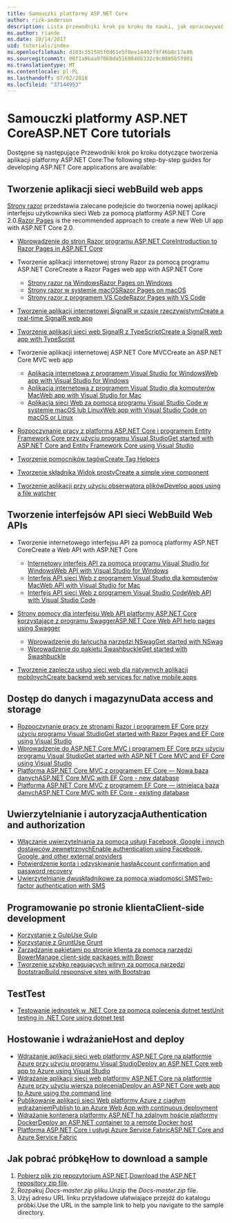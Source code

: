 ```yaml
---
title: Samouczki platformy ASP.NET Core
author: rick-anderson
description: Lista przewodniki krok po kroku do nauki, jak opracowywać aplikacje platformy ASP.NET Core.
ms.author: riande
ms.date: 10/14/2017
uid: tutorials/index
ms.openlocfilehash: d103c351595f0d61e5f0ee14492f9f46b8c17e86
ms.sourcegitcommit: 08f1a9baa97060da5168840b332c9c0805b5f901
ms.translationtype: MT
ms.contentlocale: pl-PL
ms.lasthandoff: 07/02/2018
ms.locfileid: "37144953"
---
```

# <a name="aspnet-core-tutorials"></a><span data-ttu-id="073e4-103">Samouczki platformy ASP.NET Core</span><span class="sxs-lookup"><span data-stu-id="073e4-103">ASP.NET Core tutorials</span></span>

<span data-ttu-id="073e4-104">Dostępne są następujące Przewodniki krok po kroku dotyczące tworzenia aplikacji platformy ASP.NET Core:</span><span class="sxs-lookup"><span data-stu-id="073e4-104">The following step-by-step guides for developing ASP.NET Core applications are available:</span></span>

## <a name="build-web-apps"></a><span data-ttu-id="073e4-105">Tworzenie aplikacji sieci web</span><span class="sxs-lookup"><span data-stu-id="073e4-105">Build web apps</span></span>

<span data-ttu-id="073e4-106">[Strony razor](xref:razor-pages/index) przedstawia zalecane podejście do tworzenia nowej aplikacji interfejsu użytkownika sieci Web za pomocą platformy ASP.NET Core 2.0.</span><span class="sxs-lookup"><span data-stu-id="073e4-106">[Razor Pages](xref:razor-pages/index) is the recommended approach to create a new Web UI app with ASP.NET Core 2.0.</span></span>

* [<span data-ttu-id="073e4-107">Wprowadzenie do stron Razor programu ASP.NET Core</span><span class="sxs-lookup"><span data-stu-id="073e4-107">Introduction to Razor Pages in ASP.NET Core</span></span>](xref:razor-pages/index)
* <span data-ttu-id="073e4-108">Tworzenie aplikacji internetowej strony Razor za pomocą programu ASP.NET Core</span><span class="sxs-lookup"><span data-stu-id="073e4-108">Create a Razor Pages web app with ASP.NET Core</span></span>

   * [<span data-ttu-id="073e4-109">Strony razor na Windows</span><span class="sxs-lookup"><span data-stu-id="073e4-109">Razor Pages on Windows</span></span>](xref:tutorials/razor-pages/index)
   * [<span data-ttu-id="073e4-110">Strony razor w systemie macOS</span><span class="sxs-lookup"><span data-stu-id="073e4-110">Razor Pages on macOS</span></span>](xref:tutorials/razor-pages-mac/index)
   * [<span data-ttu-id="073e4-111">Strony razor z programem VS Code</span><span class="sxs-lookup"><span data-stu-id="073e4-111">Razor Pages with VS Code</span></span>](xref:tutorials/razor-pages-vsc/index)  

* [<span data-ttu-id="073e4-112">Tworzenie aplikacji internetowej SignalR w czasie rzeczywistym</span><span class="sxs-lookup"><span data-stu-id="073e4-112">Create a real-time SignalR web app</span></span>](xref:tutorials/signalr)
* [<span data-ttu-id="073e4-113">Tworzenie aplikacji sieci web SignalR z TypeScript</span><span class="sxs-lookup"><span data-stu-id="073e4-113">Create a SignalR web app with TypeScript</span></span>](xref:tutorials/signalr-typescript-webpack)

* <span data-ttu-id="073e4-114">Tworzenie aplikacji internetowej ASP.NET Core MVC</span><span class="sxs-lookup"><span data-stu-id="073e4-114">Create an ASP.NET Core MVC web app</span></span>

   * [<span data-ttu-id="073e4-115">Aplikacja internetowa z programem Visual Studio for Windows</span><span class="sxs-lookup"><span data-stu-id="073e4-115">Web app with Visual Studio for Windows</span></span>](xref:tutorials/first-mvc-app/index)
   * [<span data-ttu-id="073e4-116">Aplikacja internetowa z programem Visual Studio dla komputerów Mac</span><span class="sxs-lookup"><span data-stu-id="073e4-116">Web app with Visual Studio for Mac</span></span>](xref:tutorials/first-mvc-app-mac/index)
   * [<span data-ttu-id="073e4-117">Aplikacja sieci Web za pomocą programu Visual Studio Code w systemie macOS lub Linux</span><span class="sxs-lookup"><span data-stu-id="073e4-117">Web app with Visual Studio Code on macOS or Linux</span></span>](xref:tutorials/first-mvc-app-xplat/index)

* [<span data-ttu-id="073e4-118">Rozpoczynanie pracy z platformą ASP.NET Core i programem Entity Framework Core przy użyciu programu Visual Studio</span><span class="sxs-lookup"><span data-stu-id="073e4-118">Get started with ASP.NET Core and Entity Framework Core using Visual Studio</span></span>](xref:data/ef-mvc/index)
* [<span data-ttu-id="073e4-119">Tworzenie pomocników tagów</span><span class="sxs-lookup"><span data-stu-id="073e4-119">Create Tag Helpers</span></span>](xref:mvc/views/tag-helpers/authoring)
* [<span data-ttu-id="073e4-120">Tworzenie składnika Widok prosty</span><span class="sxs-lookup"><span data-stu-id="073e4-120">Create a simple view component</span></span>](xref:mvc/views/view-components#walkthrough-creating-a-simple-view-component)
* [<span data-ttu-id="073e4-121">Tworzenie aplikacji przy użyciu obserwatora plików</span><span class="sxs-lookup"><span data-stu-id="073e4-121">Develop apps using a file watcher</span></span>](xref:tutorials/dotnet-watch)

## <a name="build-web-apis"></a><span data-ttu-id="073e4-122">Tworzenie interfejsów API sieci Web</span><span class="sxs-lookup"><span data-stu-id="073e4-122">Build Web APIs</span></span>

* <span data-ttu-id="073e4-123">Tworzenie internetowego interfejsu API za pomocą platformy ASP.NET Core</span><span class="sxs-lookup"><span data-stu-id="073e4-123">Create a Web API with ASP.NET Core</span></span>

  * [<span data-ttu-id="073e4-124">Internetowy interfejs API za pomocą programu Visual Studio for Windows</span><span class="sxs-lookup"><span data-stu-id="073e4-124">Web API with Visual Studio for Windows</span></span>](xref:tutorials/first-web-api)
  * [<span data-ttu-id="073e4-125">Interfejs API sieci Web z programem Visual Studio dla komputerów Mac</span><span class="sxs-lookup"><span data-stu-id="073e4-125">Web API with Visual Studio for Mac</span></span>](xref:tutorials/first-web-api-mac)
  * [<span data-ttu-id="073e4-126">Interfejs API sieci Web z programem Visual Studio Code</span><span class="sxs-lookup"><span data-stu-id="073e4-126">Web API with Visual Studio Code</span></span>](xref:tutorials/web-api-vsc)

* [<span data-ttu-id="073e4-127">Strony pomocy dla interfejsu Web API platformy ASP.NET Core korzystające z programu Swagger</span><span class="sxs-lookup"><span data-stu-id="073e4-127">ASP.NET Core Web API help pages using Swagger</span></span>](xref:tutorials/web-api-help-pages-using-swagger)
  * [<span data-ttu-id="073e4-128">Wprowadzenie do łańcucha narzędzi NSwag</span><span class="sxs-lookup"><span data-stu-id="073e4-128">Get started with NSwag</span></span>](xref:tutorials/get-started-with-nswag)
  * [<span data-ttu-id="073e4-129">Wprowadzenie do pakietu Swashbuckle</span><span class="sxs-lookup"><span data-stu-id="073e4-129">Get started with Swashbuckle</span></span>](xref:tutorials/get-started-with-swashbuckle)

* [<span data-ttu-id="073e4-130">Tworzenie zaplecza usług sieci web dla natywnych aplikacji mobilnych</span><span class="sxs-lookup"><span data-stu-id="073e4-130">Create backend web services for native mobile apps</span></span>](xref:mobile/native-mobile-backend)

## <a name="data-access-and-storage"></a><span data-ttu-id="073e4-131">Dostęp do danych i magazynu</span><span class="sxs-lookup"><span data-stu-id="073e4-131">Data access and storage</span></span>

* [<span data-ttu-id="073e4-132">Rozpoczynanie pracy ze stronami Razor i programem EF Core przy użyciu programu Visual Studio</span><span class="sxs-lookup"><span data-stu-id="073e4-132">Get started with Razor Pages and EF Core using Visual Studio</span></span>](xref:data/ef-rp/intro)
* [<span data-ttu-id="073e4-133">Wprowadzenie do ASP.NET Core MVC i programem EF Core przy użyciu programu Visual Studio</span><span class="sxs-lookup"><span data-stu-id="073e4-133">Get started with ASP.NET Core MVC and EF Core using Visual Studio</span></span>](xref:data/ef-mvc/index)
* [<span data-ttu-id="073e4-134">Platforma ASP.NET Core MVC z programem EF Core — Nowa baza danych</span><span class="sxs-lookup"><span data-stu-id="073e4-134">ASP.NET Core MVC with EF Core - new database</span></span>](/ef/core/get-started/aspnetcore/new-db)
* [<span data-ttu-id="073e4-135">Platforma ASP.NET Core MVC z programem EF Core — istniejąca baza danych</span><span class="sxs-lookup"><span data-stu-id="073e4-135">ASP.NET Core MVC with EF Core - existing database</span></span>](/ef/core/get-started/aspnetcore/existing-db)

## <a name="authentication-and-authorization"></a><span data-ttu-id="073e4-136">Uwierzytelnianie i autoryzacja</span><span class="sxs-lookup"><span data-stu-id="073e4-136">Authentication and authorization</span></span>

* [<span data-ttu-id="073e4-137">Włączanie uwierzytelniania za pomocą usługi Facebook, Google i innych dostawców zewnętrznych</span><span class="sxs-lookup"><span data-stu-id="073e4-137">Enable authentication using Facebook, Google, and other external providers</span></span>](xref:security/authentication/social/index)
* [<span data-ttu-id="073e4-138">Potwierdzenie konta i odzyskiwanie hasła</span><span class="sxs-lookup"><span data-stu-id="073e4-138">Account confirmation and password recovery</span></span>](xref:security/authentication/accconfirm)
* [<span data-ttu-id="073e4-139">Uwierzytelnianie dwuskładnikowe za pomocą wiadomości SMS</span><span class="sxs-lookup"><span data-stu-id="073e4-139">Two-factor authentication with SMS</span></span>](xref:security/authentication/2fa)

## <a name="client-side-development"></a><span data-ttu-id="073e4-140">Programowanie po stronie klienta</span><span class="sxs-lookup"><span data-stu-id="073e4-140">Client-side development</span></span>

* [<span data-ttu-id="073e4-141">Korzystanie z Gulp</span><span class="sxs-lookup"><span data-stu-id="073e4-141">Use Gulp</span></span>](xref:client-side/using-gulp)
* [<span data-ttu-id="073e4-142">Korzystanie z Grunt</span><span class="sxs-lookup"><span data-stu-id="073e4-142">Use Grunt</span></span>](xref:client-side/using-grunt)
* [<span data-ttu-id="073e4-143">Zarządzanie pakietami po stronie klienta za pomocą narzędzi Bower</span><span class="sxs-lookup"><span data-stu-id="073e4-143">Manage client-side packages with Bower</span></span>](xref:client-side/bower)
* [<span data-ttu-id="073e4-144">Tworzenie szybko reagujących witryn za pomocą narzędzi Bootstrap</span><span class="sxs-lookup"><span data-stu-id="073e4-144">Build responsive sites with Bootstrap</span></span>](xref:client-side/bootstrap)

## <a name="test"></a><span data-ttu-id="073e4-145">Test</span><span class="sxs-lookup"><span data-stu-id="073e4-145">Test</span></span>

* [<span data-ttu-id="073e4-146">Testowanie jednostek w .NET Core za pomocą polecenia dotnet test</span><span class="sxs-lookup"><span data-stu-id="073e4-146">Unit testing in .NET Core using dotnet test</span></span>](/dotnet/articles/core/testing/unit-testing-with-dotnet-test)

## <a name="host-and-deploy"></a><span data-ttu-id="073e4-147">Hostowanie i wdrażanie</span><span class="sxs-lookup"><span data-stu-id="073e4-147">Host and deploy</span></span>

* [<span data-ttu-id="073e4-148">Wdrażanie aplikacji sieci web platformy ASP.NET Core na platformie Azure przy użyciu programu Visual Studio</span><span class="sxs-lookup"><span data-stu-id="073e4-148">Deploy an ASP.NET Core web app to Azure using Visual Studio</span></span>](xref:tutorials/publish-to-azure-webapp-using-vs)
* [<span data-ttu-id="073e4-149">Wdrażanie aplikacji sieci web platformy ASP.NET Core na platformie Azure przy użyciu wiersza polecenia</span><span class="sxs-lookup"><span data-stu-id="073e4-149">Deploy an ASP.NET Core web app to Azure using the command line</span></span>](xref:tutorials/publish-to-azure-webapp-using-cli)
* [<span data-ttu-id="073e4-150">Publikowanie aplikacji sieci Web platformy Azure z ciągłym wdrażaniem</span><span class="sxs-lookup"><span data-stu-id="073e4-150">Publish to an Azure Web App with continuous deployment</span></span>](xref:host-and-deploy/azure-apps/azure-continuous-deployment)
* [<span data-ttu-id="073e4-151">Wdrażanie kontenera platformy ASP.NET ha zdalnym hoście platformy Docker</span><span class="sxs-lookup"><span data-stu-id="073e4-151">Deploy an ASP.NET container to a remote Docker host</span></span>](/azure/vs-azure-tools-docker-hosting-web-apps-in-docker)
* [<span data-ttu-id="073e4-152">Platforma ASP.NET Core i usługi Azure Service Fabric</span><span class="sxs-lookup"><span data-stu-id="073e4-152">ASP.NET Core and Azure Service Fabric</span></span>](/azure/service-fabric/service-fabric-add-a-web-frontend)

<a name="download"></a>
## <a name="how-to-download-a-sample"></a><span data-ttu-id="073e4-153">Jak pobrać próbkę</span><span class="sxs-lookup"><span data-stu-id="073e4-153">How to download a sample</span></span>

1. <span data-ttu-id="073e4-154">[Pobierz plik zip repozytorium ASP.NET](https://codeload.github.com/aspnet/Docs/zip/master).</span><span class="sxs-lookup"><span data-stu-id="073e4-154">[Download the ASP.NET repository zip file](https://codeload.github.com/aspnet/Docs/zip/master).</span></span>
1. <span data-ttu-id="073e4-155">Rozpakuj *Docs-master.zip* pliku.</span><span class="sxs-lookup"><span data-stu-id="073e4-155">Unzip the *Docs-master.zip* file.</span></span>
1. <span data-ttu-id="073e4-156">Użyj adresu URL linku przykładowe ułatwiające przejdź do katalogu próbki.</span><span class="sxs-lookup"><span data-stu-id="073e4-156">Use the URL in the sample link to help you navigate to the sample directory.</span></span>
